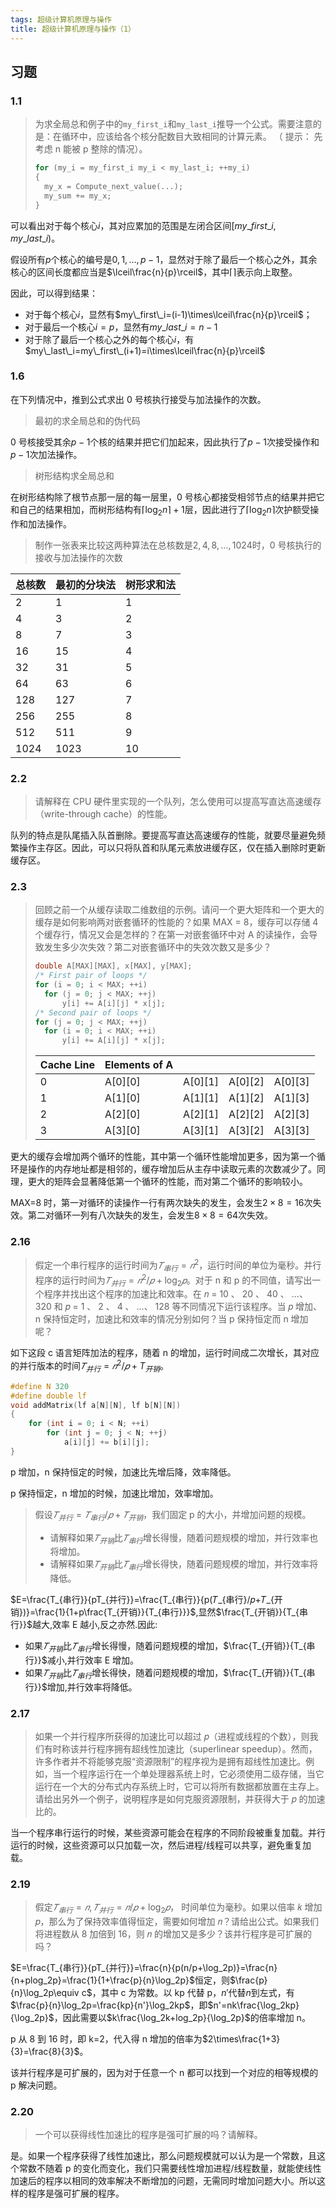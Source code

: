 ```yaml
---
tags: 超级计算机原理与操作
title: 超级计算机原理与操作（1）
---
```


## 习题

### 1.1

> 为求全局总和例子中的`my_first_i`和`my_last_i`推导一个公式。需要注意的是：在循环中，应该给各个核分配数目大致相同的计算元素。 （ 提示： 先考虑 n 能被 p 整除的情况）。
>
> ```c
> for (my_i = my_first_i my_i < my_last_i; ++my_i)
> {
> 	my_x = Compute_next_value(...);
> 	my_sum += my_x;
> }
> ```

可以看出对于每个核心$i$，其对应累加的范围是左闭合区间$[my\_first\_i,my\_last\_i)$。

假设所有$p$个核心的编号是$0,1,\ldots,p-1$，显然对于除了最后一个核心之外，其余核心的区间长度都应当是$\lceil\frac{n}{p}\rceil$，其中$\lceil\rceil$表示向上取整。

因此，可以得到结果：

- 对于每个核心$i$，显然有$my\_first\_i=(i-1)\times\lceil\frac{n}{p}\rceil$；
- 对于最后一个核心$i=p$，显然有$my\_last\_i=n-1$
- 对于除了最后一个核心之外的每个核心$i$，有$my\_last\_i=my\_first\_(i+1)=i\times\lceil\frac{n}{p}\rceil$

### 1.6

在下列情况中，推到公式求出 0 号核执行接受与加法操作的次数。

> 最初的求全局总和的伪代码

0 号核接受其余$p-1$个核的结果并把它们加起来，因此执行了$p-1$次接受操作和$p-1$次加法操作。

> 树形结构求全局总和

在树形结构除了根节点那一层的每一层里，0 号核心都接受相邻节点的结果并把它和自己的结果相加，而树形结构有$\lceil\log_2n\rceil+1$层，因此进行了$\lceil\log_2n\rceil$次护额受操作和加法操作。

> 制作一张表来比较这两种算法在总核数是$2,4,8,\ldots,1024$时，0 号核执行的接收与加法操作的次数

| 总核数 | 最初的分块法 | 树形求和法 |
| ------ | ------------ | ---------- |
| 2      | 1            | 1          |
| 4      | 3            | 2          |
| 8      | 7            | 3          |
| 16     | 15           | 4          |
| 32     | 31           | 5          |
| 64     | 63           | 6          |
| 128    | 127          | 7          |
| 256    | 255          | 8          |
| 512    | 511          | 9          |
| 1024   | 1023         | 10         |

### 2.2

> 请解释在 CPU 硬件里实现的一个队列，怎么使用可以提高写直达高速缓存（write-through cache）的性能。

队列的特点是队尾插入队首删除。要提高写直达高速缓存的性能，就要尽量避免频繁操作主存区。因此，可以只将队首和队尾元素放进缓存区，仅在插入删除时更新缓存区。

### 2.3

> 回顾之前一个从缓存读取二维数组的示例。请问一个更大矩阵和一个更大的缓存是如何影响两对嵌套循环的性能的？如果 MAX = 8，缓存可以存储 4 个缓存行，情况又会是怎样的？在第一对嵌套循环中对 A 的读操作，会导致发生多少次失效？第二对嵌套循环中的失效次数又是多少？
>
> ```c
> double A[MAX][MAX], x[MAX], y[MAX];
> /* First pair of loops */
> for (i = 0; i < MAX; ++i)
> 	for (j = 0; j < MAX; ++j)
> 		y[i] += A[i][j] * x[j];
> /* Second pair of loops */
> for (j = 0; j < MAX; ++j)
> 	for (i = 0; i < MAX; ++i)
> 		y[i] += A[i][j] * x[j];
> ```
>
> | Cache Line | Elements of A |         |         |         |
> | ---------- | ------------- | ------- | ------- | ------- |
> | 0          | A[0][0]       | A[0][1] | A[0][2] | A[0][3] |
> | 1          | A[1][0]       | A[1][1] | A[1][2] | A[1][3] |
> | 2          | A[2][0]       | A[2][1] | A[2][2] | A[2][3] |
> | 3          | A[3][0]       | A[3][1] | A[3][2] | A[3][3] |

更大的缓存会增加两个循环的性能，其中第一个循环性能增加更多，因为第一个循环是操作的内存地址都是相邻的，缓存增加后从主存中读取元素的次数减少了。同理，更大的矩阵会显著降低第一个循环的性能，而对第二个循环的影响较小。

MAX=8 时，第一对循环的读操作一行有两次缺失的发生，会发生$2\times 8=16$次失效。第二对循环一列有八次缺失的发生，会发生$8\times 8=64$次失效。

### 2.16

> 假定一个串行程序的运行时间为$𝑇_{串行} = 𝑛^2$，运行时间的单位为毫秒。并行程序的运行时间为$𝑇_{并行} = 𝑛^2/𝑝  + \log_2𝑝$。对于 n 和 p 的不同值，请写出一个程序并找出这个程序的加速比和效率。在 𝑛 = 10 、 20 、 40 、 …、 320 和 𝑝 = 1 、 2 、 4 、 …、 128 等不同情况下运行该程序。当 𝑝 增加、 n 保持恒定时，加速比和效率的情况分别如何？当 p 保持恒定而 n 增加呢？

如下这段 c 语言矩阵加法的程序，随着 n 的增加，运行时间成二次增长，其对应的并行版本的时间$𝑇_{并行} = 𝑛^2/𝑝  + T_{开销}$。

```c
#define N 320
#define double lf
void addMatrix(lf a[N][N], lf b[N][N])
{
	for (int i = 0; i < N; ++i)
		for (int j = 0; j < N; ++j)
			a[i][j] += b[i][j];
}
```

p 增加，n 保持恒定的时候，加速比先增后降，效率降低。

p 保持恒定，n 增加的时候，加速比增加，效率增加。

> 假设$𝑇_{并行}=𝑇_{串行}/𝑝+𝑇_{开销}$，我们固定 p 的大小，并增加问题的规模。
>
> - 请解释如果$𝑇_{开销}$比$𝑇_{串行}$增长得慢，随着问题规模的增加，并行效率也将增加。
> - 请解释如果$𝑇_{开销}$比$𝑇_{串行}$增长得快，随着问题规模的增加，并行效率将降低。

$E=\frac{T_{串行}}{pT_{并行}}=\frac{T_{串行}}{p(𝑇_{串行}/𝑝+𝑇_{开销})}=\frac{1}{1+p\frac{T_{开销}}{T_{串行}}}$,显然$\frac{T_{开销}}{T_{串行}}$越大,效率 E 越小,反之亦然.因此:

- 如果$𝑇_{开销}$比$𝑇_{串行}$增长得慢，随着问题规模的增加，$\frac{T_{开销}}{T_{串行}}$减小,并行效率 E 增加。
- 如果$𝑇_{开销}$比$𝑇_{串行}$增长得快，随着问题规模的增加，$\frac{T_{开销}}{T_{串行}}$增加,并行效率将降低。

### 2.17

> 如果一个并行程序所获得的加速比可以超过 𝑝（进程或线程的个数），则我们有时称该并行程序拥有超线性加速比（superlinear speedup）。然而，许多作者并不将能够克服“资源限制”的程序视为是拥有超线性加速比。例如，当一个程序运行在一个单处理器系统上时，它必须使用二级存储，当它运行在一个大的分布式内存系统上时，它可以将所有数据都放置在主存上。请给出另外一个例子，说明程序是如何克服资源限制，并获得大于 𝑝 的加速比的。

当一个程序串行运行的时候，某些资源可能会在程序的不同阶段被重复加载。并行运行的时候，这些资源可以只加载一次，然后进程/线程可以共享，避免重复加载。

### 2.19

> 假定$𝑇_{串行}=𝑛,𝑇_{并行}=𝑛/𝑝+\log_2𝑝$， 时间单位为毫秒。如果以倍率 𝑘 增加 𝑝，那么为了保持效率值得恒定，需要如何增加 𝑛？请给出公式。如果我们将进程数从 8 加倍到 16，则 𝑛 的增加又是多少？该并行程序是可扩展的吗？

$E=\frac{T_{串行}}{pT_{并行}}=\frac{n}{p(n/p+\log_2p)}=\frac{n}{n+plog_2p}=\frac{1}{1+\frac{p}{n}\log_2p}$恒定，则$\frac{p}{n}\log_2p\equiv c$，其中 c 为常数。以 kp 代替 p，$n'$代替$n$到左式，有$\frac{p}{n}\log_2p=\frac{kp}{n'}\log_2kp$，即$n'=nk\frac{\log_2kp}{\log_2p}$，因此需要以$k\frac{\log_2k+log_2p}{\log_2p}$的倍率增加 n。

p 从 8 到 16 时，即 k=2，代入得 n 增加的倍率为$2\times\frac{1+3}{3}=\frac{8}{3}$。

该并行程序是可扩展的，因为对于任意一个 n 都可以找到一个对应的相等规模的 p 解决问题。

### 2.20

> 一个可以获得线性加速比的程序是强可扩展的吗？请解释。

是。如果一个程序获得了线性加速比，那么问题规模就可以认为是一个常数，且这个常数不随着 p 的变化而变化，我们只需要线性增加进程/线程数量，就能使线性加速后的程序以相同的效率解决不断增加的问题，无需同时增加问题大小。所以这样的程序是强可扩展的程序。
